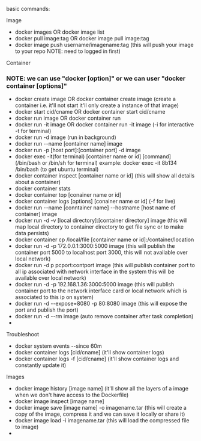 basic commands:

Image
- docker images    OR   docker image list
- docker pull image:tag    OR   docker image pull image:tag
- docker image push username/imagename:tag   (this will push your image to your repo NOTE: need to logged in first)


Container
### NOTE: we can use "docker [option]"   or we can user  "docker container [options]"
- docker create image    OR   docker container create image  (create a container i.e. it'll not start it'll only create a instance of that image)
- docker start cid/cname   OR docker container start cid/cname
- docker run image    OR    docker container run 
- docker run -it image   OR   docker container run -it image  (-i for interactive -t for terminal)
- docker run -d image  (run in background)
- docker run --name [container name] image
- docker run -p [host port]:[container port] -d image
- docker exec -it(for terminal) [container name or id] [command]   (/bin/bash or /bin/sh for terminal)
    example:  docker exec -it 8b134 /bin/bash   (to get ubuntu terminal)
- docker container inspect [container name or id]   (this will show all details about a container)
- docker container stats
- docker container top [conainer name or id]
- docker container logs [options] [conainer name or id]  (-f for live)
- docker run --name [conntainer name] --hostname [host name of container] image
- docker run -d -v [local directory]:[container directory] image  (this will map local directory to container directory to get file sync or to make data persists)
- docker container cp /local/file [container name or id]:/container/location 
- docker run -d -p 172.0.0.1:3000:5000 image  (this will publish the container port 5000 to localhost port 3000, this will not available over local network)
- docker run -d p pcport:contport image    (this will publish container port to all ip associated with network interface in the system this will be available over local network)
- docker run -d -p 192.168.1.36:3000:5000 image  (this will publish container port to the network interface card or local network which is associated to this ip on system)
- docker run -d --expose=8080 -p 80:8080 image  (this will expose the port and publish the port)
- docker run -d --rm image   (auto remove container after task completion)
- 


Troubleshoot
- docker system events --since 60m
- docker container logs [cid/cname]   (it'll show container logs)
- docker container logs -f [cid/cname]   (it'll show container logs and constantly update it)


Images
- docker image history [image name]   (it'll show all the layers of a image when we don't have access to the Dockerfile)
- docker image inspect [image name]
- docker image save [image name] -o imagename.tar   (this will create a copy of the image, compress it and we can save it locally or share it)
- docker image load -i imagename.tar    (this will load the compressed file to image)
- 